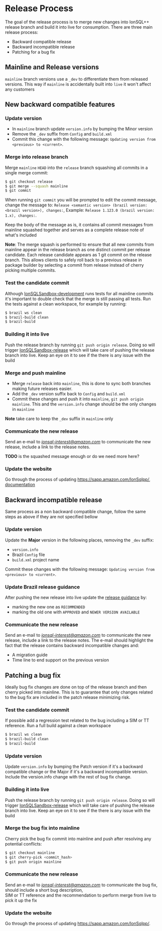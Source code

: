 # Release Process

The goal of the release process is to merge new changes into IonSQL++ release branch and build it into
live for consumption. There are three main release process:
* Backward compatible release
* Backward incompatible release
* Patching for a bug fix

## Mainline and Release versions
`mainline` branch versions use a `_dev` to differentiate them from released versions. This way if `mainline` is
accidentally built into `live` it won't affect any customers    

## New backward compatible features

### Update version
* In `mainline` branch update `version.info` by bumping the Minor version
* Remove the `_dev` suffix from `Config` and `build.xml`
* Commit this change with the following message: `Updating version from <previous> to <current>`.


### Merge into release branch
Merge `mainline` `HEAD` into the `release` branch squashing all commits in a single merge commit:
```bash
$ git checkout release
$ git merge --squash mainline
$ git commit
```

When running `git commit` you will be prompted to edit the commit message, change the message to:
`Release <semantic version> (brazil version: <brazil version>), changes:`,
Example: `Release 1.123.0 (brazil version: 1.x), changes:`.

Keep the body of the message as is, it contains all commit messages from mainline squashed together and serves as a
complete release note of what's included  

**Note**: The merge squash is performed to ensure that all new commits from mainline appear in the release branch as one
distinct commit per release candidate. Each release candidate appears as 1 git commit on the release branch. This allows
clients to safely roll back to a previous release in package builder by selecting a commit from release instead of
cherry picking multiple commits.

### Test the candidate commit
Although [IonSQLSandbox-development][dev pipeline] runs tests for all mainline commits it's important to double check that
the merge is still passing all tests. Run the tests against a clean workspace, for example by running:
```bash
$ brazil ws clean
$ brazil-build clean
$ brazil-build
```

### Building it into live
Push the release branch by running `git push origin release`.
Doing so will trigger [IonSQLSandbox-release][release pipeline] which will take care of pushing the release branch into
live. Keep an eye on it to see if the there is any issue with the build

### Merge and push mainline
* Merge `release` back into `mainline`, this is done to sync both branches making future releases easier.
* Add the `_dev` version suffix back to `Config` and `build.xml`
* Commit these changes and push it into `mainline`, `git push origin mainline`. This and the `version.info` change
should be the only changes in `mainline`

**Note** take care to keep the `_dev` suffix in `mainline` only

### Communicate the new release
Send an e-mail to *ionsql-interest@amazon.com* to communicate the new release, include a link to the release notes.

**TODO** is the squashed message enough or do we need more here?

### Update the website   
Go through the process of updating https://sapp.amazon.com/IonSqlpp/, [documentation][website doc]







## Backward incompatible release
Same process as a non backward compatible change, follow the same steps as above if they are not specified bellow

### Update version
Update the **Major** version in the following places, removing the `_dev` suffix:
* `version.info`
* Brazil `Config` file
* `build.xml` project name

Commit these changes with the following message: `Updating version from <previous> to <current>`.

### Update Brazil release guidance
After pushing the new release into live update the [release guidance][ionsql release] by:
* marking the new one as `RECOMMENDED`
* marking the old one with `APPROVED` and `NEWER VERSION AVAILABLE`

### Communicate the new release
Send an e-mail to *ionsql-interest@amazon.com* to communicate the new release, include a link to the release notes.
The e-mail should highlight the fact that the release contains backward incompatible changes and:
* A migration guide
* Time line to end support on the previous version





## Patching a bug fix
Ideally bug fix changes are done on top of the release branch and then cherry picked into mainline. This is to guarantee
that only changes related to the bug fix are included in the patch release minimizing risk.

### Test the candidate commit
If possible add a regression test related to the bug including a SIM or TT reference. Run a full build against a clean
workspace
```bash
$ brazil ws clean
$ brazil-build clean
$ brazil-build
```

### Update version
Update `version.info` by bumping the Patch version if it's a backward compatible change or the Major if it's a backward
incompatible version. Include the version.info change with the rest of bug fix change.   

### Building it into live
Push the release branch by running `git push origin release`.
Doing so will trigger [IonSQLSandbox-release][release pipeline] which will take care of pushing the release branch into
live. Keep an eye on it to see if the there is any issue with the build

### Merge the bug fix into mainline
Cherry pick the bug fix commit into mainline and push after resolving any potential conflicts:
```bash
$ git checkout mainline
$ git cherry-pick <commit_hash>
$ git push origin mainline
```

### Communicate the new release
Send an e-mail to *ionsql-interest@amazon.com* to communicate the bug fix, should include a short bug description,  
SIM or TT reference and the recommendation to perform merge from live to pick it up the fix

### Update the website   
Go through the process of updating https://sapp.amazon.com/IonSqlpp/.


[dev pipeline]: https://pipelines.amazon.com/pipelines/IonSQLSandbox-development
[release pipeline]: https://pipelines.amazon.com/pipelines/IonSQLSandbox-release
[ionsql release]: https://code.amazon.com/packages/IonSQLSandbox/releases
[website doc]: https://code.amazon.com/packages/ChargedParticleProtoIonSQLJS/blobs/master/--/docs/deploy.md
